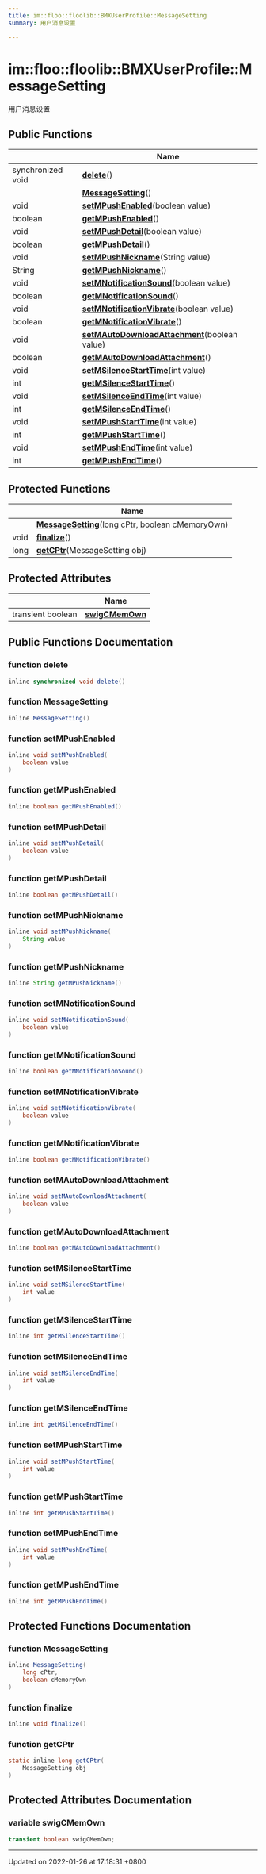 ```yaml
---
title: im::floo::floolib::BMXUserProfile::MessageSetting
summary: 用户消息设置 

---
```


# im::floo::floolib::BMXUserProfile::MessageSetting



用户消息设置 

## Public Functions

|                | Name           |
| -------------- | -------------- |
| synchronized void | **[delete](classim_1_1floo_1_1floolib_1_1_b_m_x_user_profile_1_1_message_setting.md#function-delete)**() |
| | **[MessageSetting](classim_1_1floo_1_1floolib_1_1_b_m_x_user_profile_1_1_message_setting.md#function-messagesetting)**() |
| void | **[setMPushEnabled](classim_1_1floo_1_1floolib_1_1_b_m_x_user_profile_1_1_message_setting.md#function-setmpushenabled)**(boolean value) |
| boolean | **[getMPushEnabled](classim_1_1floo_1_1floolib_1_1_b_m_x_user_profile_1_1_message_setting.md#function-getmpushenabled)**() |
| void | **[setMPushDetail](classim_1_1floo_1_1floolib_1_1_b_m_x_user_profile_1_1_message_setting.md#function-setmpushdetail)**(boolean value) |
| boolean | **[getMPushDetail](classim_1_1floo_1_1floolib_1_1_b_m_x_user_profile_1_1_message_setting.md#function-getmpushdetail)**() |
| void | **[setMPushNickname](classim_1_1floo_1_1floolib_1_1_b_m_x_user_profile_1_1_message_setting.md#function-setmpushnickname)**(String value) |
| String | **[getMPushNickname](classim_1_1floo_1_1floolib_1_1_b_m_x_user_profile_1_1_message_setting.md#function-getmpushnickname)**() |
| void | **[setMNotificationSound](classim_1_1floo_1_1floolib_1_1_b_m_x_user_profile_1_1_message_setting.md#function-setmnotificationsound)**(boolean value) |
| boolean | **[getMNotificationSound](classim_1_1floo_1_1floolib_1_1_b_m_x_user_profile_1_1_message_setting.md#function-getmnotificationsound)**() |
| void | **[setMNotificationVibrate](classim_1_1floo_1_1floolib_1_1_b_m_x_user_profile_1_1_message_setting.md#function-setmnotificationvibrate)**(boolean value) |
| boolean | **[getMNotificationVibrate](classim_1_1floo_1_1floolib_1_1_b_m_x_user_profile_1_1_message_setting.md#function-getmnotificationvibrate)**() |
| void | **[setMAutoDownloadAttachment](classim_1_1floo_1_1floolib_1_1_b_m_x_user_profile_1_1_message_setting.md#function-setmautodownloadattachment)**(boolean value) |
| boolean | **[getMAutoDownloadAttachment](classim_1_1floo_1_1floolib_1_1_b_m_x_user_profile_1_1_message_setting.md#function-getmautodownloadattachment)**() |
| void | **[setMSilenceStartTime](classim_1_1floo_1_1floolib_1_1_b_m_x_user_profile_1_1_message_setting.md#function-setmsilencestarttime)**(int value) |
| int | **[getMSilenceStartTime](classim_1_1floo_1_1floolib_1_1_b_m_x_user_profile_1_1_message_setting.md#function-getmsilencestarttime)**() |
| void | **[setMSilenceEndTime](classim_1_1floo_1_1floolib_1_1_b_m_x_user_profile_1_1_message_setting.md#function-setmsilenceendtime)**(int value) |
| int | **[getMSilenceEndTime](classim_1_1floo_1_1floolib_1_1_b_m_x_user_profile_1_1_message_setting.md#function-getmsilenceendtime)**() |
| void | **[setMPushStartTime](classim_1_1floo_1_1floolib_1_1_b_m_x_user_profile_1_1_message_setting.md#function-setmpushstarttime)**(int value) |
| int | **[getMPushStartTime](classim_1_1floo_1_1floolib_1_1_b_m_x_user_profile_1_1_message_setting.md#function-getmpushstarttime)**() |
| void | **[setMPushEndTime](classim_1_1floo_1_1floolib_1_1_b_m_x_user_profile_1_1_message_setting.md#function-setmpushendtime)**(int value) |
| int | **[getMPushEndTime](classim_1_1floo_1_1floolib_1_1_b_m_x_user_profile_1_1_message_setting.md#function-getmpushendtime)**() |

## Protected Functions

|                | Name           |
| -------------- | -------------- |
| | **[MessageSetting](classim_1_1floo_1_1floolib_1_1_b_m_x_user_profile_1_1_message_setting.md#function-messagesetting)**(long cPtr, boolean cMemoryOwn) |
| void | **[finalize](classim_1_1floo_1_1floolib_1_1_b_m_x_user_profile_1_1_message_setting.md#function-finalize)**() |
| long | **[getCPtr](classim_1_1floo_1_1floolib_1_1_b_m_x_user_profile_1_1_message_setting.md#function-getcptr)**(MessageSetting obj) |

## Protected Attributes

|                | Name           |
| -------------- | -------------- |
| transient boolean | **[swigCMemOwn](classim_1_1floo_1_1floolib_1_1_b_m_x_user_profile_1_1_message_setting.md#variable-swigcmemown)**  |

## Public Functions Documentation

### function delete

```java
inline synchronized void delete()
```


### function MessageSetting

```java
inline MessageSetting()
```


### function setMPushEnabled

```java
inline void setMPushEnabled(
    boolean value
)
```


### function getMPushEnabled

```java
inline boolean getMPushEnabled()
```


### function setMPushDetail

```java
inline void setMPushDetail(
    boolean value
)
```


### function getMPushDetail

```java
inline boolean getMPushDetail()
```


### function setMPushNickname

```java
inline void setMPushNickname(
    String value
)
```


### function getMPushNickname

```java
inline String getMPushNickname()
```


### function setMNotificationSound

```java
inline void setMNotificationSound(
    boolean value
)
```


### function getMNotificationSound

```java
inline boolean getMNotificationSound()
```


### function setMNotificationVibrate

```java
inline void setMNotificationVibrate(
    boolean value
)
```


### function getMNotificationVibrate

```java
inline boolean getMNotificationVibrate()
```


### function setMAutoDownloadAttachment

```java
inline void setMAutoDownloadAttachment(
    boolean value
)
```


### function getMAutoDownloadAttachment

```java
inline boolean getMAutoDownloadAttachment()
```


### function setMSilenceStartTime

```java
inline void setMSilenceStartTime(
    int value
)
```


### function getMSilenceStartTime

```java
inline int getMSilenceStartTime()
```


### function setMSilenceEndTime

```java
inline void setMSilenceEndTime(
    int value
)
```


### function getMSilenceEndTime

```java
inline int getMSilenceEndTime()
```


### function setMPushStartTime

```java
inline void setMPushStartTime(
    int value
)
```


### function getMPushStartTime

```java
inline int getMPushStartTime()
```


### function setMPushEndTime

```java
inline void setMPushEndTime(
    int value
)
```


### function getMPushEndTime

```java
inline int getMPushEndTime()
```


## Protected Functions Documentation

### function MessageSetting

```java
inline MessageSetting(
    long cPtr,
    boolean cMemoryOwn
)
```


### function finalize

```java
inline void finalize()
```


### function getCPtr

```java
static inline long getCPtr(
    MessageSetting obj
)
```


## Protected Attributes Documentation

### variable swigCMemOwn

```java
transient boolean swigCMemOwn;
```


-------------------------------

Updated on 2022-01-26 at 17:18:31 +0800